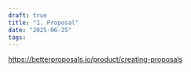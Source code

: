 ```yaml
---
draft: true
title: "1. Proposal"
date: "2025-06-25"
tags: 
---
```

https://betterproposals.io/product/creating-proposals